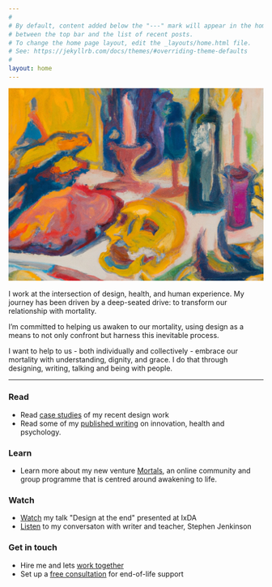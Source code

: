 ```yaml
---
#
# By default, content added below the "---" mark will appear in the home page
# between the top bar and the list of recent posts.
# To change the home page layout, edit the _layouts/home.html file.
# See: https://jekyllrb.com/docs/themes/#overriding-theme-defaults
#
layout: home
---
```


![ivor](images/ivor-index.jpg)

I work at the intersection of design, health, and human experience. My journey has been driven by a deep-seated drive: to transform our relationship with mortality.

I’m committed to helping us awaken to our mortality, using design as a means to not only confront but harness this inevitable process. 

I want to help to us - both individually and collectively - embrace our mortality with understanding, dignity, and grace. I do that through designing, writing, talking and being with people. 

---

### Read 
- Read [case studies](/iw/work) of my recent design work
- Read some of my [published writing](/writing) on innovation, health and psychology.

### Learn
- Learn more about my new venture [Mortals](http://mortals.community), an online community and group programme that is centred around awakening to life.

### Watch
- [Watch](https://vimeo.com/321016208) my talk "Design at the end" presented at IxDA
- [Listen](https://www.youtube.com/watch?v=nVPdp9NtFcY) to my conversaton with writer and teacher, Stephen Jenkinson

### Get in touch
- Hire me and lets [work together](/design)
- Set up a [free consultation](/eol) for end-of-life support
